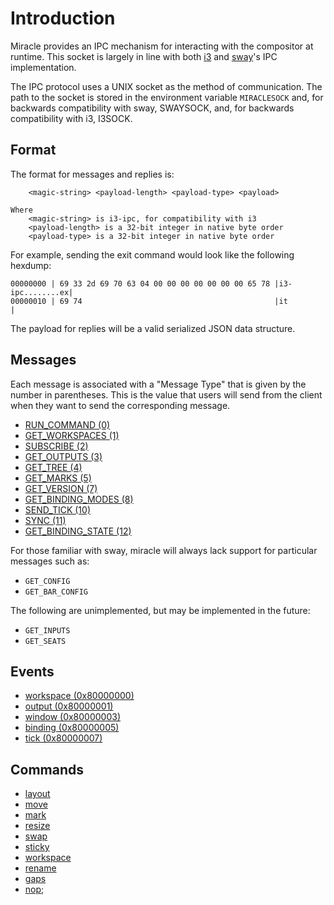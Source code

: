 # Introduction
Miracle provides an IPC mechanism for interacting with the compositor at runtime.
This socket is largely in line with both [i3](https://i3wm.org/docs/ipc.html) and 
[sway]((https://github.com/swaywm/sway/blob/master/sway/sway-ipc.7.scd))'s IPC implementation.

 The IPC protocol uses a UNIX socket as the method of communication. The path to the socket
 is stored in the environment variable `MIRACLESOCK`  and, for backwards compatibility with sway, SWAYSOCK,
 and, for backwards compatibility with i3, I3SOCK.

## Format
The format for messages and replies is:

```
    <magic-string> <payload-length> <payload-type> <payload>

Where
    <magic-string> is i3-ipc, for compatibility with i3
    <payload-length> is a 32-bit integer in native byte order
    <payload-type> is a 32-bit integer in native byte order
```

For example, sending the exit command would look like the following hexdump:

```
00000000 | 69 33 2d 69 70 63 04 00 00 00 00 00 00 00 65 78 |i3-ipc........ex|
00000010 | 69 74                                           |it              |
```

The payload for replies will be a valid serialized JSON data structure.

## Messages
Each message is associated with a "Message Type" that is given by the number in parentheses. This is
the value that users will send from the client when they want to send the corresponding message.

- [RUN_COMMAND (0)](run_command.md)
- [GET_WORKSPACES (1)](get_workspaces.md)
- [SUBSCRIBE (2)](subscribe.md)
- [GET_OUTPUTS (3)](get_outputs.md)
- [GET_TREE (4)](get_tree.md)
- [GET_MARKS (5)](get_marks.md)
- [GET_VERSION (7)](get_version.md)
- [GET_BINDING_MODES (8)](get_binding_modes.md)
- [SEND_TICK (10)](send_tick.md)
- [SYNC (11)](sync.md)
- [GET_BINDING_STATE (12)](get_binding_state.md)

For those familiar with sway, miracle will always lack support for particular messages
such as:

- `GET_CONFIG`
- `GET_BAR_CONFIG`

The following are unimplemented, but may be implemented in the future:

- `GET_INPUTS`
- `GET_SEATS`

## Events
- [workspace (0x80000000)](./events/workspace.md)
- [output (0x80000001)](./events/output.md)
- [window (0x80000003)](./events/window.md)
- [binding (0x80000005)](./events/binding.md)
- [tick (0x80000007)](./events/tick.md)

## Commands
- [layout](./commands/layout.md)
- [move](./commands/move.md)
- [mark](./commands/mark.md)
- [resize](./commands/resize.md)
- [swap](./commands/swap.md)
- [sticky](./commands/sticky.md)
- [workspace](./commands/workspace.md)
- [rename](./commands/rename.md)
- [gaps](./commands/gaps.md)
- [nop](./commands/nop.md);
